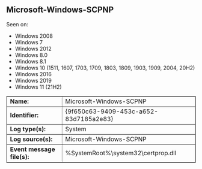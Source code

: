 ## Microsoft-Windows-SCPNP

Seen on:
* Windows 2008
* Windows 7
* Windows 2012
* Windows 8.0
* Windows 8.1
* Windows 10 (1511, 1607, 1703, 1709, 1803, 1809, 1903, 1909, 2004, 20H2)
* Windows 2016
* Windows 2019
* Windows 11 (21H2)

<table border="1" class="docutils">
  <tbody>
    <tr>
      <td><b>Name:</b></td>
      <td>Microsoft-Windows-SCPNP</td>
    </tr>
    <tr>
      <td><b>Identifier:</b></td>
      <td>{9f650c63-9409-453c-a652-83d7185a2e83}</td>
    </tr>
    <tr>
      <td><b>Log type(s):</b></td>
      <td>System</td>
    </tr>
    <tr>
      <td><b>Log source(s):</b></td>
      <td>Microsoft-Windows-SCPNP</td>
    </tr>
    <tr>
      <td><b>Event message file(s):</b></td>
      <td>%SystemRoot%\system32\certprop.dll</td>
    </tr>
  </tbody>
</table>

&nbsp;

